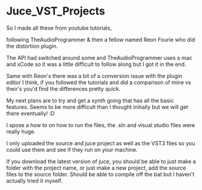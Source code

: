 # Juce_VST_Projects

So I made all these from youtube tutorials, 

following TheAudioProgrammer & then a fellow named Reon Fourie who did the distortion plugin.

The API had switched around some and TheAudioProgrammer uses a mac and xCode 
so it was a little difficult to follow along but I got it in the end.

Same with Reon's there was a bit of a conversion issue with the plugin editor I think, 
if you followed the tutorials and did a comparison of mine vs their's you'd find
the differences pretty quick.

My next plans are to try and get a synth going that has all the basic features.
Seems to be more difficult than I thought initially but we will get there eventually! :D


I spose a how to on how to run the files, the .sln and visual studio files were really huge.

I only uploaded the source and juce project as well as the VST3  files so you could use them and see if they run on your machine.

If you download the latest version of juce, you should be able to just make a folder with the project name, 
or just make a new project, add the source files to the source folder. Should be able to compile off the bat but I haven't actually tried it myself.

